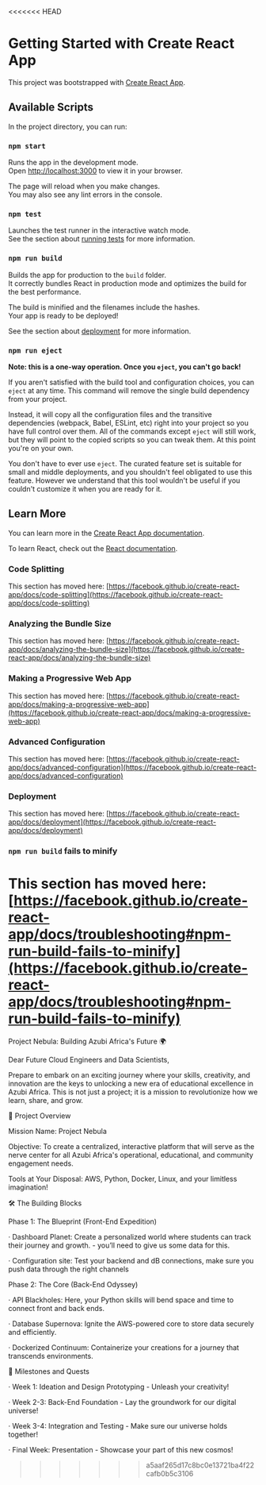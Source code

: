 <<<<<<< HEAD
# Getting Started with Create React App

This project was bootstrapped with [Create React App](https://github.com/facebook/create-react-app).

## Available Scripts

In the project directory, you can run:

### `npm start`

Runs the app in the development mode.\
Open [http://localhost:3000](http://localhost:3000) to view it in your browser.

The page will reload when you make changes.\
You may also see any lint errors in the console.

### `npm test`

Launches the test runner in the interactive watch mode.\
See the section about [running tests](https://facebook.github.io/create-react-app/docs/running-tests) for more information.

### `npm run build`

Builds the app for production to the `build` folder.\
It correctly bundles React in production mode and optimizes the build for the best performance.

The build is minified and the filenames include the hashes.\
Your app is ready to be deployed!

See the section about [deployment](https://facebook.github.io/create-react-app/docs/deployment) for more information.

### `npm run eject`

**Note: this is a one-way operation. Once you `eject`, you can't go back!**

If you aren't satisfied with the build tool and configuration choices, you can `eject` at any time. This command will remove the single build dependency from your project.

Instead, it will copy all the configuration files and the transitive dependencies (webpack, Babel, ESLint, etc) right into your project so you have full control over them. All of the commands except `eject` will still work, but they will point to the copied scripts so you can tweak them. At this point you're on your own.

You don't have to ever use `eject`. The curated feature set is suitable for small and middle deployments, and you shouldn't feel obligated to use this feature. However we understand that this tool wouldn't be useful if you couldn't customize it when you are ready for it.

## Learn More

You can learn more in the [Create React App documentation](https://facebook.github.io/create-react-app/docs/getting-started).

To learn React, check out the [React documentation](https://reactjs.org/).

### Code Splitting

This section has moved here: [https://facebook.github.io/create-react-app/docs/code-splitting](https://facebook.github.io/create-react-app/docs/code-splitting)

### Analyzing the Bundle Size

This section has moved here: [https://facebook.github.io/create-react-app/docs/analyzing-the-bundle-size](https://facebook.github.io/create-react-app/docs/analyzing-the-bundle-size)

### Making a Progressive Web App

This section has moved here: [https://facebook.github.io/create-react-app/docs/making-a-progressive-web-app](https://facebook.github.io/create-react-app/docs/making-a-progressive-web-app)

### Advanced Configuration

This section has moved here: [https://facebook.github.io/create-react-app/docs/advanced-configuration](https://facebook.github.io/create-react-app/docs/advanced-configuration)

### Deployment

This section has moved here: [https://facebook.github.io/create-react-app/docs/deployment](https://facebook.github.io/create-react-app/docs/deployment)

### `npm run build` fails to minify

This section has moved here: [https://facebook.github.io/create-react-app/docs/troubleshooting#npm-run-build-fails-to-minify](https://facebook.github.io/create-react-app/docs/troubleshooting#npm-run-build-fails-to-minify)
=======
Project Nebula: Building Azubi Africa's Future 🌍

Dear Future Cloud Engineers and Data Scientists,

Prepare to embark on an exciting journey where your skills, creativity, and innovation are the keys to unlocking a new era of educational excellence in Azubi Africa. This is not just a project; it is a mission to revolutionize how we learn, share, and grow.

🌟 Project Overview

Mission Name: Project Nebula

Objective: To create a centralized, interactive platform that will serve as the nerve center for all Azubi Africa's operational, educational, and community engagement needs.

Tools at Your Disposal: AWS, Python, Docker, Linux, and your limitless imagination!

🛠️ The Building Blocks

Phase 1: The Blueprint (Front-End Expedition)

· Dashboard Planet: Create a personalized world where students can track their journey and growth. - you’ll need to give us some data for this.

· Configuration site: Test your backend and dB connections, make sure you push data through the right channels

Phase 2: The Core (Back-End Odyssey)

· API Blackholes: Here, your Python skills will bend space and time to connect front and back ends.

· Database Supernova: Ignite the AWS-powered core to store data securely and efficiently.

· Dockerized Continuum: Containerize your creations for a journey that transcends environments.

🎯 Milestones and Quests

· Week 1: Ideation and Design Prototyping - Unleash your creativity!

· Week 2-3: Back-End Foundation - Lay the groundwork for our digital universe!

· Week 3-4: Integration and Testing - Make sure our universe holds together!

· Final Week: Presentation - Showcase your part of this new cosmos!
>>>>>>> a5aaf265d17c8bc0e13721ba4f22cafb0b5c3106
